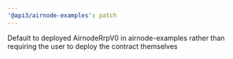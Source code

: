 ```yaml
---
'@api3/airnode-examples': patch
---
```


Default to deployed AirnodeRrpV0 in airnode-examples rather than requiring the user to deploy the contract themselves
